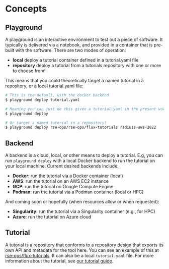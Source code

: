 # Concepts

## Playground

A playground is an interactive environment to test out a piece of software.
It typically is delivered via a notebook, and provided in a container
that is pre-built with the software. There are two modes of operation:

 - **local** deploy a tutorial container defined in a tutorial.yaml file
 - **repository** deploy a tutorial from a tutorials repository with one or more to choose from!

This means that you could theoretically target a named tutorial in a repository, or a local tutorial.yaml file:

```bash
# This is the default, with the docker backend
$ playground deploy tutorial.yaml

# Meaning you can just do this given a tutorial.yaml in the present working directory
$ playground deploy

# Or target a named tutorial in a repository!
$ playground deploy rse-ops/rse-ops/flux-tutorials radiuss-aws-2022
```


## Backend

A backend is a cloud, local, or other means to deploy a tutorial. E.g,
you can run `playground deploy` with a local Docker backend to run the
tutorial on your local machine. Current desired backends include:

 - **Docker**: run the tutorial via a Docker container (local)
 - **AWS**: run the tutorial on an AWS EC2 instance
 - **GCP**: run the tutorial on Google Compute Engine
 - **Podman**: run the tutorial via a Podman container (local or HPC)

And coming soon or hopefully (when resources allow or when requested):

 - **Singularity**: run the tutorial via a Singularity container (e.g., for HPC)
 - **Azure**: run the tutorial on Azure cloud

## Tutorial


A tutorial is a repository that conforms to a repository design that exports
its own API and metadata for the tool here. You can see an example of this at [rse-ops/flux-tutorials](https://github.com/rse-ops/flux-tutorials/).
It can also be a local `tutorial.yaml` file. For more information about the tutorial, see [our tutorial guide](tutorials.md).
